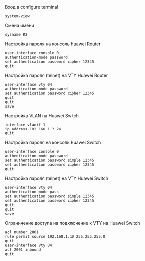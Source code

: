 Вход в configure terminal
```
system-view
```
Смена имени
```
sysname R2
```

Настройка пароля на консоль Huawei Router
```
user-interface console 0
authentication-mode password
set authentication password cipher 12345
quit
```

Настройка пароля (telnet) на VTY Huawei Router
```
user-interface vty 04
authentication-mode password
set authentication password cipher 12345
quit
quit
save
```

Настройка VLAN на Huawei Switch
```
interface vlanif 1
ip address 192.168.1.2 24
quit
```

Настройка пароля на консоль Huawei Switch
```
user-interface console 0
authentication-mode password
set authentication password simple 12345
set authentication password cipher 12345
quit
```

Настройка пароля (telnet) на VTY Huawei Switch
```
user-interface vty 04
authentication-mode pass
set authentication password simple 12345
set authentication password cipher 12345
quit
quit
save
```

Ограничение доступа на подключение к VTY на Huawei Switch
```
acl number 2001
rule permit source 192.168.1.10 255.255.255.0
quit
user-interface vty 04
acl 2001 inbound
quit
```